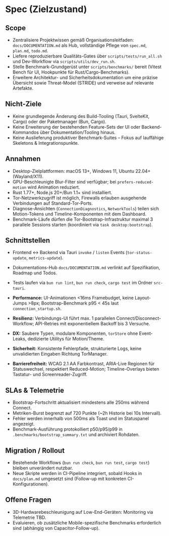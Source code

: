 # Spec (Zielzustand)

## Scope
- Zentralisiere Projektwissen gemäß Organisationsleitfaden: `docs/DOCUMENTATION.md` als Hub, vollständige Pflege von `spec.md`, `plan.md`, `todo.md`.
- Liefere reproduzierbare Qualitäts-Gates über `scripts/tests/run_all.sh` und Dev-Workflow via `scripts/utils/dev_run.sh`.
- Stelle Benchmark-Grundgerüst unter `scripts/benchmarks/` bereit (Vitest Bench für UI, Hookpunkte für Rust/Cargo-Benchmarks).
- Erweitere Architektur- und Sicherheitsdokumentation um eine präzise Übersicht sowie Threat-Model (STRIDE) und verweise auf relevante Artefakte.

## Nicht-Ziele
- Keine grundlegende Änderung des Build-Tooling (Tauri, SvelteKit, Cargo) oder der Paketmanager (Bun, Cargo).
- Keine Erweiterung der bestehenden Feature-Sets der UI oder Backend-Kommandos über Dokumentation/Tooling hinaus.
- Keine Auslieferung produktiver Benchmark-Suites – Fokus auf lauffähige Skeletons & Integrationspunkte.

## Annahmen
- Desktop-Zielplattformen: macOS 13+, Windows 11, Ubuntu 22.04+ (Wayland/X11).
- GPU-Beschleunigte Blur-Filter sind verfügbar; bei `prefers-reduced-motion` wird Animation reduziert.
- Rust 1.77+, Node.js 20+/Bun 1.1+ sind installiert.
- Tor-Netzwerkzugriff ist möglich, Firewalls erlauben ausgehende Verbindungen auf Standard-Tor-Ports.
- Diagnose-Ansichten (`ConnectionDiagnostics`, `NetworkTools`) teilen sich Motion-Tokens und Timeline-Komponenten mit dem Dashboard.
- Benchmark-Läufe dürfen die Tor-Bootstrap-Infrastruktur maximal 3 parallele Sessions starten (koordiniert via `task desktop:bootstrap`).

## Schnittstellen
- Frontend ↔ Backend via Tauri `invoke` / `listen` Events (`tor-status-update`, `metrics-update`).
- Dokumentations-Hub `docs/DOCUMENTATION.md` verlinkt auf Spezifikation, Roadmap und Todos.
- Tests laufen via `bun run lint`, `bun run check`, `cargo test` im Ordner `src-tauri`.

- **Performance:** UI-Animationen <16ms Framebudget, keine Layout-Jumps >8px; Bootstrap-Benchmark p95 < 45s laut `connection_startup.sh`.
- **Resilienz:** Verbindungs-UI führt max. 1 parallelen Connect/Disconnect-Workflow; API-Retries mit exponentiellem Backoff bis 3 Versuche.
- **DX:** Saubere Typen, modulare Komponenten, `torStore` ohne Event-Leaks, dedizierte Utilitys für Motion/Theme.
- **Sicherheit:** Konsistente Fehlerpfade, strukturierte Logs, keine unvalidierten Eingaben Richtung TorManager.
- **Barrierefreiheit:** WCAG 2.1 AA Farbkontrast, ARIA-Live Regionen für Statuswechsel, respektiert Reduced-Motion; Timeline-Overlays bieten Tastatur- und Screenreader-Zugriff.

## SLAs & Telemetrie
- Bootstrap-Fortschritt aktualisiert mindestens alle 250ms während Connect.
- Metriken-Burst begrenzt auf 720 Punkte (~2h Historie bei 10s Intervall).
- Fehler werden innerhalb von 500ms als Toast und im Statuspanel angezeigt.
- Benchmark-Ausführung protokolliert p50/p95/p99 in `.benchmarks/bootstrap_summary.txt` und archiviert Rohdaten.

## Migration / Rollout
- Bestehende Workflows (`bun run check`, `bun run test`, `cargo test`) bleiben unverändert nutzbar.
- Neue Skripte werden in CI-Pipeline integriert, sobald Hooks in `docs/plan.md` umgesetzt sind (Follow-up mit konkreten CI-Konfigurationen).

## Offene Fragen
- 3D-Hardwarebeschleunigung auf Low-End-Geräten: Monitoring via Telemetrie TBD.
- Evaluieren, ob zusätzliche Mobile-spezifische Benchmarks erforderlich sind (abhängig von Capacitor-Follow-up).

